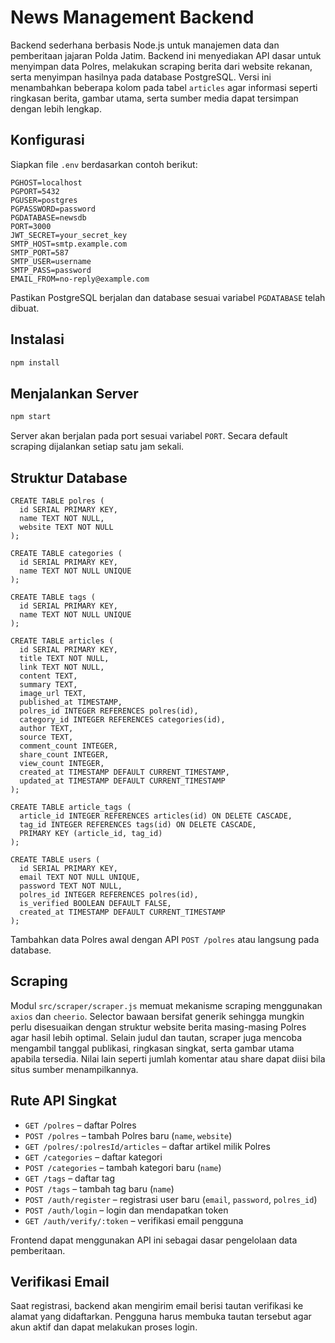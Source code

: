 # News Management Backend

Backend sederhana berbasis Node.js untuk manajemen data dan pemberitaan jajaran Polda Jatim. Backend ini menyediakan API dasar untuk menyimpan data Polres, melakukan scraping berita dari website rekanan, serta menyimpan hasilnya pada database PostgreSQL. Versi ini menambahkan beberapa kolom pada tabel `articles` agar informasi seperti ringkasan berita, gambar utama, serta sumber media dapat tersimpan dengan lebih lengkap.

## Konfigurasi

Siapkan file `.env` berdasarkan contoh berikut:

```
PGHOST=localhost
PGPORT=5432
PGUSER=postgres
PGPASSWORD=password
PGDATABASE=newsdb
PORT=3000
JWT_SECRET=your_secret_key
SMTP_HOST=smtp.example.com
SMTP_PORT=587
SMTP_USER=username
SMTP_PASS=password
EMAIL_FROM=no-reply@example.com
```

Pastikan PostgreSQL berjalan dan database sesuai variabel `PGDATABASE` telah dibuat.

## Instalasi

```bash
npm install
```

## Menjalankan Server

```bash
npm start
```

Server akan berjalan pada port sesuai variabel `PORT`. Secara default scraping dijalankan setiap satu jam sekali.

## Struktur Database

```
CREATE TABLE polres (
  id SERIAL PRIMARY KEY,
  name TEXT NOT NULL,
  website TEXT NOT NULL
);

CREATE TABLE categories (
  id SERIAL PRIMARY KEY,
  name TEXT NOT NULL UNIQUE
);

CREATE TABLE tags (
  id SERIAL PRIMARY KEY,
  name TEXT NOT NULL UNIQUE
);

CREATE TABLE articles (
  id SERIAL PRIMARY KEY,
  title TEXT NOT NULL,
  link TEXT NOT NULL,
  content TEXT,
  summary TEXT,
  image_url TEXT,
  published_at TIMESTAMP,
  polres_id INTEGER REFERENCES polres(id),
  category_id INTEGER REFERENCES categories(id),
  author TEXT,
  source TEXT,
  comment_count INTEGER,
  share_count INTEGER,
  view_count INTEGER,
  created_at TIMESTAMP DEFAULT CURRENT_TIMESTAMP,
  updated_at TIMESTAMP DEFAULT CURRENT_TIMESTAMP
);

CREATE TABLE article_tags (
  article_id INTEGER REFERENCES articles(id) ON DELETE CASCADE,
  tag_id INTEGER REFERENCES tags(id) ON DELETE CASCADE,
  PRIMARY KEY (article_id, tag_id)
);

CREATE TABLE users (
  id SERIAL PRIMARY KEY,
  email TEXT NOT NULL UNIQUE,
  password TEXT NOT NULL,
  polres_id INTEGER REFERENCES polres(id),
  is_verified BOOLEAN DEFAULT FALSE,
  created_at TIMESTAMP DEFAULT CURRENT_TIMESTAMP
);
```

Tambahkan data Polres awal dengan API `POST /polres` atau langsung pada database.

## Scraping

Modul `src/scraper/scraper.js` memuat mekanisme scraping menggunakan `axios` dan `cheerio`. Selector bawaan bersifat generik sehingga mungkin perlu disesuaikan dengan struktur website berita masing-masing Polres agar hasil lebih optimal.
Selain judul dan tautan, scraper juga mencoba mengambil tanggal publikasi, ringkasan singkat, serta gambar utama apabila tersedia. Nilai lain seperti jumlah komentar atau share dapat diisi bila situs sumber menampilkannya.

## Rute API Singkat

- `GET /polres` – daftar Polres
- `POST /polres` – tambah Polres baru (`name`, `website`)
- `GET /polres/:polresId/articles` – daftar artikel milik Polres
- `GET /categories` – daftar kategori
- `POST /categories` – tambah kategori baru (`name`)
- `GET /tags` – daftar tag
- `POST /tags` – tambah tag baru (`name`)
- `POST /auth/register` – registrasi user baru (`email`, `password`, `polres_id`)
- `POST /auth/login` – login dan mendapatkan token
- `GET /auth/verify/:token` – verifikasi email pengguna

Frontend dapat menggunakan API ini sebagai dasar pengelolaan data pemberitaan.

## Verifikasi Email

Saat registrasi, backend akan mengirim email berisi tautan verifikasi ke alamat yang didaftarkan. Pengguna harus membuka tautan tersebut agar akun aktif dan dapat melakukan proses login.
